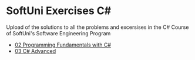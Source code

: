 # SoftUni Exercises C#
Upload of the solutions to all the problems and excersises in the C# Course of SoftUni's Software Engineering Program

- [02 Programming Fundamentals with C#](https://github.com/bopzen/SoftUni_Exercises_CSharp/tree/main/02%20Programming%20Fundamentals%20with%20C%23)
- [03 C# Advanced](https://github.com/bopzen/SoftUni_Exercises_CSharp/tree/main/03%20C%23%20Advanced)
